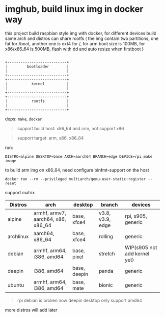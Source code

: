 imghub, build linux img in docker way
===

this project build raspbian style img with docker, for different devices build same arch and distros can share rootfs
( the img contain two partitions, one fat for /boot, another one is ext4 for /, for arm boot size is 100MB, for x86/x86_64 is 500MB, flash with dd and auto resize when firstboot )


```

+---------------------------+
|         bootloader        |
|                           |
+---------------------------+
+---------------------------+
|           kernel          |
|                           |
+---------------------------+
+---------------------------+
|           rootfs          |
|                           |
+---------------------------+
```

deps: `make`, `docker`

> support build host: x86_64 and arm, not support x86

> support target: arm, x86, x86_64

run:

```
DISTRO=alpine DESKTOP=base ARCH=aarch64 BRANCH=edge DEVICE=rpi make image
```

to build arm img on x86_64, need configure binfmt-support on the host

```
docker run --rm --privileged multiarch/qemu-user-static:register --reset
```

support matrix

|Distros  |arch                               |desktop     |branch           |devices                     |
|---------|-----------------------------------|------------|-----------------|----------------------------|
|alpine   |armhf, armv7, aarch64, x86, x86_64 |base, xfce4 |v3.8, v3.9, edge |rpi, s905, generic          |
|archlinux|aarch64, x86_64                    |base, xfce4 |rolling          |generic                     |
|debian   |armhf, arm64, i386, amd64          |base, pixel |stretch          |WIP(s905 not add kernel yet)|
|deepin   |i386, amd64                        |base, deepin|panda            |generic                     |
|ubuntu   |armhf, arm64, i386, amd64          |base, mate  |bionic           |generic                     |

> rpi debian is broken now
> deepin desktop only support amd64 

more distros will add later

